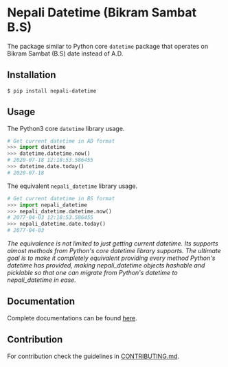 # Nepali Datetime (Bikram Sambat B.S) 

The package similar to Python core ``datetime`` package that
operates on Bikram Sambat (B.S) date instead of A.D.

## Installation
```shell
$ pip install nepali-datetime
```

## Usage
The Python3 core `datetime` library usage.
```python
# Get current datetime in AD format
>>> import datetime
>>> datetime.datetime.now()
# 2020-07-18 12:18:53.586455
>>> datetime.date.today()
# 2020-07-18
```

The equivalent `nepali_datetime` library usage. 
```python
# Get current datetime in BS format
>>> import nepali_datetime
>>> nepali_datetime.datetime.now()
# 2077-04-03 12:18:53.586455
>>> nepali_datetime.date.today()
# 2077-04-03
```

*The equivalence is not limited to just getting current datetime. Its supports almost methods from Python's core datetime library supports. The ultimate goal is to make it completely equivalent providing every method Python's datetime has provided, making nepali_datetime objects hashable and picklable so that one can migrate from Python's datetime to nepali_datetime in ease.*

## Documentation
Complete documentations can be found [here](https://arneec.github.io/nepali-datetime/).


## Contribution

For contribution check the guidelines in [CONTRIBUTING.md](https://github.com/arneec/nepali-datetime/blob/master/CONTRIBUTING.md).
